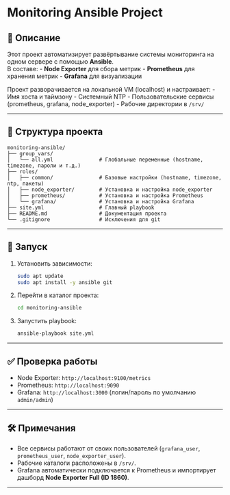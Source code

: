 # Monitoring Ansible Project

## 📖 Описание

Этот проект автоматизирует развёртывание системы мониторинга на одном
сервере с помощью **Ansible**.\
В составе: - **Node Exporter** для сбора метрик - **Prometheus** для
хранения метрик - **Grafana** для визуализации

Проект разворачивается на локальной VM (localhost) и настраивает: - Имя
хоста и таймзону - Системный NTP - Пользовательские сервисы (prometheus,
grafana, node_exporter) - Рабочие директории в `/srv/`

------------------------------------------------------------------------

## 📂 Структура проекта

    monitoring-ansible/
    ├── group_vars/
    │   └── all.yml               # Глобальные переменные (hostname, timezone, пароли и т.д.)
    ├── roles/
    │   ├── common/               # Базовые настройки (hostname, timezone, ntp, пакеты)
    │   ├── node_exporter/        # Установка и настройка node_exporter
    │   ├── prometheus/           # Установка и настройка Prometheus
    │   └── grafana/              # Установка и настройка Grafana
    ├── site.yml                  # Главный playbook
    ├── README.md                 # Документация проекта
    └── .gitignore                # Исключения для git

------------------------------------------------------------------------

## 🚀 Запуск

1.  Установить зависимости:

    ``` bash
    sudo apt update
    sudo apt install -y ansible git
    ```

2.  Перейти в каталог проекта:

    ``` bash
    cd monitoring-ansible
    ```

3.  Запустить playbook:

    ``` bash
    ansible-playbook site.yml
    ```

------------------------------------------------------------------------

## ✅ Проверка работы

- Node Exporter: `http://localhost:9100/metrics`
- Prometheus: `http://localhost:9090`
- Grafana: `http://localhost:3000` (логин/пароль по умолчанию `admin/admin`)

------------------------------------------------------------------------

## 🛠️ Примечания

-   Все сервисы работают от своих пользователей (`grafana_user`,
    `prometheus_user`, `node_exporter_user`).
-   Рабочие каталоги расположены в `/srv/`.
-   Grafana автоматически подключается к Prometheus и импортирует
    дашборд **Node Exporter Full (ID 1860)**.

------------------------------------------------------------------------
